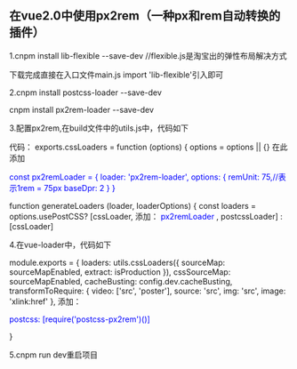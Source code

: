 <h2>在vue2.0中使用px2rem（一种px和rem自动转换的插件）</h2>
<p>1.cnpm install lib-flexible --save-dev //flexible.js是淘宝出的弹性布局解决方式</p>	
<p>下载完成直接在入口文件main.js import 'lib-flexible'引入即可</p>	
<p>2.cnpm install postcss-loader --save-dev</p>
 <p>cnpm install px2rem-loader --save-dev</p>
<p>3.配置px2rem,在build文件中的utils.js中，代码如下</p>
<div>
 代码：
 exports.cssLoaders = function (options) {
  options = options || {}
 在此添加
 <p>
 <span style="color:blue;">
  const px2remLoader = {
    loader: 'px2rem-loader',
    options: {
      remUnit: 75,//表示1rem = 75px
      baseDpr: 2
    }
  }
 </span>
 </p>
 <p>
  function generateLoaders (loader, loaderOptions) {
    const loaders = options.usePostCSS?
      [cssLoader, 添加： <span style="color:blue;">px2remLoader </span>, postcssLoader]
      : [cssLoader]
  </p>
    </div>
<p>4.在vue-loader中，代码如下</p>
<div>
 module.exports = {
  loaders: utils.cssLoaders({
    sourceMap: sourceMapEnabled,
    extract: isProduction
  }),
  cssSourceMap: sourceMapEnabled,
  cacheBusting: config.dev.cacheBusting,
  transformToRequire: {
    video: ['src', 'poster'],
    source: 'src',
    img: 'src',
    image: 'xlink:href'
  },
  添加：<p><span style="color:blue;">postcss: [require('postcss-px2rem')()]</span></p>
}
  </div>
<p>5.cnpm run dev重启项目</p>
   

